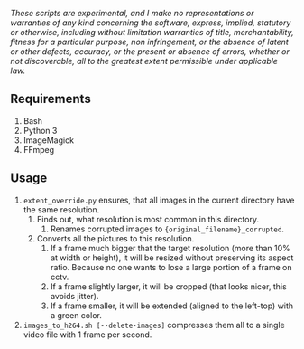 *These scripts are experimental, and I make no representations or
warranties of any kind concerning the software, express, implied,
statutory or otherwise, including without limitation warranties of
title, merchantability, fitness for a particular purpose, non
infringement, or the absence of latent or other defects, accuracy, or
the present or absence of errors, whether or not discoverable, all to
the greatest extent permissible under applicable law.*

## Requirements

1. Bash
2. Python 3
3. ImageMagick
4. FFmpeg

## Usage

1. `extent_override.py` ensures, that all images in the current directory have the same resolution.
    1. Finds out, what resolution is most common in this directory.
        1. Renames corrupted images to `{original_filename}_corrupted`.
    2. Converts all the pictures to this resolution.
        1. If a frame much bigger that the target resolution (more than 10% at width or height), it will be resized without preserving its aspect ratio. Because no one wants to lose a large portion of a frame on cctv.
        2. If a frame slightly larger, it will be cropped (that looks nicer, this avoids jitter).
        3. If a frame smaller, it will be extended (aligned to the left-top) with a green color.
2. `images_to_h264.sh [--delete-images]` compresses them all to a single video file with 1 frame per second.
